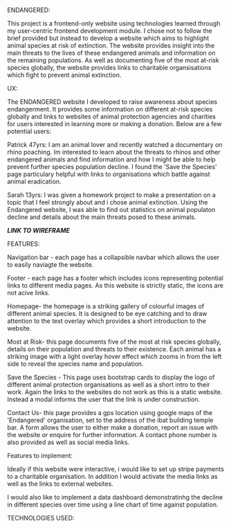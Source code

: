   
  
  ENDANGERED:
  
  This project is a frontend-only website using technologies learned through my user-centric frontend development module. I chose not to follow the brief provided but instead to develop a website which aims to highlight animal species at risk of extinction. The website provides insight into the main threats to the lives of these endangered animals and information on the remaining populations. As well as documenting five of the most at-risk species globally, the website provides links to charitable organsisations which fight to prevent animal extinction. 
  
  UX:
  
  The ENDANGERED website I developed to raise awareness about species endangerment. It provides some information on different at-risk species globally and links to websites of animal protection agencies and charities for users interested in learning more or making a donation. Below are a few potential users:
  
  Patrick 47yrs: I am an animal lover and recently watched a documentary on rhino poaching. Im interested to learn about the threats to rhinos and other endangered animals and find information and how I might be able to help prevent further species population decline. I found the 'Save the Species' page particulary helpful with links to organisations which battle against animal eradication. 
  
  Sarah 13yrs: I was given a homework project to make a presentation on a topic that I feel strongly about and i chose animal extinction. Using the Endangered website, I was able to find out statistics on animal populaton decline and details about the main threats posed to these animals. 
  
  ***LINK TO WIREFRAME***
  
  FEATURES:
  
  Navigation bar - each page has a collapsible navbar which allows the user to easily naviagte the website. 
  
  Footer - each page has a footer which includes icons representing potential links to different media pages. As this website is strictly static, the icons are not acive links. 
  
  Homepage- the homepage is a striking gallery of colourful images of different animal species. It is designed to be eye catching and to draw attention to the text overlay which provides a short introduction to the website. 
  
  Most at Risk- this page documents five of the most at risk species globally, details on their population and threats to their existence. Each animal has a striking image with a light overlay hover effect which zooms in from the left side to reveal the species name and population. 
  
  Save the Species - This page uses bootstrap cards to display the logo of different animal protection organisations as well as a short intro to their work. Again the links to the websites do not work as this is a static website. Instead a modal informs the user that the link is under construction. 
  
  Contact Us- this page provides a gps location using google maps of the 'Endangered' organisation, set to the address of the ibat building temple bar. A form allows the user to either make a donation, report an issue with the website or enquire for further information. A contact phone number is also provided as well as social media links. 
  
  Features to implement:
  
  Ideally if this website were interactive, i would like to set up stripe payments to a charitable organisation. In addition I would activate the media links as well as the links to external websites. 
  
  I would also like to implement a data dashboard demonstratinhg the decline in different species over time using a line chart of time against population. 
  
  TECHNOLOGIES USED: 
  